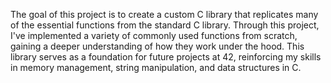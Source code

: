 The goal of this project is to create a custom C library that replicates many of the essential functions from the standard C library. Through this project, I've implemented a variety of commonly used functions from scratch, gaining a deeper understanding of how they work under the hood. This library serves as a foundation for future projects at 42, reinforcing my skills in memory management, string manipulation, and data structures in C.
